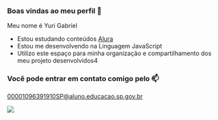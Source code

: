 ### Boas vindas ao meu perfil 💙

Meu nome é Yuri Gabriel

- Estou estudando conteúdos [Alura](https://www.alura.com.br)
- Estou me desenvolvendo na Linguagem JavaScript
- Utilizo este espaço para minha organização e compartilhamento dos meu projeto desenvolvidos4

### Você pode entrar em contato comigo pelo 📫

00001096391910SP@aluno.educacao.sp.gov.br

![](https://media.tenor.com/mCiM7CmGGI4AAAAM/naruto.gif)
